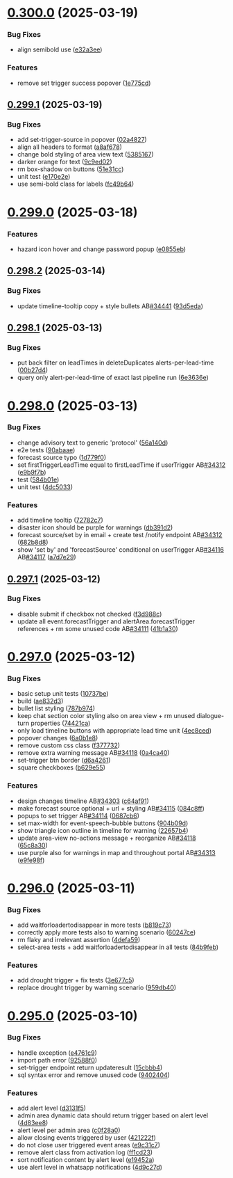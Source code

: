 # [0.300.0](https://github.com/rodekruis/IBF-system/compare/v0.299.1...v0.300.0) (2025-03-19)


### Bug Fixes

* align semibold use ([e32a3ee](https://github.com/rodekruis/IBF-system/commit/e32a3ee02356e9a097dc929b1ff78205d04a297c))


### Features

* remove set trigger success popover ([1e775cd](https://github.com/rodekruis/IBF-system/commit/1e775cd9b66e10842198b63c36e3930243c2df69))



## [0.299.1](https://github.com/rodekruis/IBF-system/compare/v0.299.0...v0.299.1) (2025-03-19)


### Bug Fixes

* add set-trigger-source in popover ([02a4827](https://github.com/rodekruis/IBF-system/commit/02a48272c7e062cee42a6d412c333afa831ba60f))
* align all headers to format ([a8af678](https://github.com/rodekruis/IBF-system/commit/a8af6787d5390892638e9fa8be7ebfa6640201d3))
* change bold styling of area view text ([5385167](https://github.com/rodekruis/IBF-system/commit/5385167d0fd3879ce0f88272f06068fc25b7466d))
* darker orange for text ([9c9ed02](https://github.com/rodekruis/IBF-system/commit/9c9ed02c1635486f51ad4bbd521db666b3df5997))
* rm box-shadow on buttons ([51e31cc](https://github.com/rodekruis/IBF-system/commit/51e31cc3d9ddc349eb04f47142c41d17b02e4e00))
* unit test ([e170e2e](https://github.com/rodekruis/IBF-system/commit/e170e2eb297957b86efc01a7cc925572e0b43eac))
* use semi-bold class for labels ([fc49b64](https://github.com/rodekruis/IBF-system/commit/fc49b64d06142735ebda1c7a9c39ca61a1ee416e))



# [0.299.0](https://github.com/rodekruis/IBF-system/compare/v0.298.2...v0.299.0) (2025-03-18)


### Features

* hazard icon hover and change password popup ([e0855eb](https://github.com/rodekruis/IBF-system/commit/e0855ebc77ecc3783287dc0da5f2eadd95bcf819))



## [0.298.2](https://github.com/rodekruis/IBF-system/compare/v0.298.1...v0.298.2) (2025-03-14)


### Bug Fixes

* update timeline-tooltip copy + style bullets AB[#34441](https://github.com/rodekruis/IBF-system/issues/34441) ([93d5eda](https://github.com/rodekruis/IBF-system/commit/93d5eda2a88d9c6cf1b9dc79a8ddf203284f658b))



## [0.298.1](https://github.com/rodekruis/IBF-system/compare/v0.298.0...v0.298.1) (2025-03-13)


### Bug Fixes

* put back filter on leadTimes in deleteDuplicates alerts-per-lead-time ([00b27d4](https://github.com/rodekruis/IBF-system/commit/00b27d42303a7c116169dd3756c123888c819bcd))
* query only alert-per-lead-time of exact last pipeline run ([6e3636e](https://github.com/rodekruis/IBF-system/commit/6e3636e68ab1855ecf3faf6b0739e77dfdbddf95))



# [0.298.0](https://github.com/rodekruis/IBF-system/compare/v0.297.1...v0.298.0) (2025-03-13)


### Bug Fixes

* change advisory text to generic 'protocol' ([56a140d](https://github.com/rodekruis/IBF-system/commit/56a140dbea6085bfa246e25bb5caf2fe84db9fe2))
* e2e tests ([90abaae](https://github.com/rodekruis/IBF-system/commit/90abaaeec9a5773fe074c896ccc61d51688a471a))
* forecast source typo ([1d779f0](https://github.com/rodekruis/IBF-system/commit/1d779f0614ad59718e8e215d28b861058c99f28a))
* set firstTriggerLeadTime equal to firstLeadTime if userTrigger AB[#34312](https://github.com/rodekruis/IBF-system/issues/34312) ([e9b9f7b](https://github.com/rodekruis/IBF-system/commit/e9b9f7b4a66248c4d488ec1240b52dc3d49005f9))
* test ([584b01e](https://github.com/rodekruis/IBF-system/commit/584b01e0459192f4728abecf5e73a5d5a9691a41))
* unit test ([4dc5033](https://github.com/rodekruis/IBF-system/commit/4dc50337acaa1a3bd763e7e52c0c978a17a540c9))


### Features

* add timeline tooltip ([72782c7](https://github.com/rodekruis/IBF-system/commit/72782c728e9b08d0bd74f4d22a14ef3ed8420b20))
* disaster icon should be purple for warnings ([db391d2](https://github.com/rodekruis/IBF-system/commit/db391d2de9a16cf0b8d4c29afca9c53916ff9eb4))
* forecast source/set by in email + create test /notify endpoint AB[#34312](https://github.com/rodekruis/IBF-system/issues/34312) ([682b8d8](https://github.com/rodekruis/IBF-system/commit/682b8d85ab7c113422edffec7896d90f816274f6))
* show 'set by' and 'forecastSource' conditional on userTrigger AB[#34116](https://github.com/rodekruis/IBF-system/issues/34116) AB[#34117](https://github.com/rodekruis/IBF-system/issues/34117) ([a7d7e29](https://github.com/rodekruis/IBF-system/commit/a7d7e29723049ba66f1059f79f7cef065d2ae9cb))



## [0.297.1](https://github.com/rodekruis/IBF-system/compare/v0.297.0...v0.297.1) (2025-03-12)


### Bug Fixes

* disable submit if checkbox not checked ([f3d988c](https://github.com/rodekruis/IBF-system/commit/f3d988cd1c303f7a3e0f132bd8eb2fa77307e94c))
* update all event.forecastTrigger and alertArea.forecastTrigger references + rm some unused code AB[#34111](https://github.com/rodekruis/IBF-system/issues/34111) ([41b1a30](https://github.com/rodekruis/IBF-system/commit/41b1a3057bd067c44bd5b7c77158bbf219b0ea2b))



# [0.297.0](https://github.com/rodekruis/IBF-system/compare/v0.296.0...v0.297.0) (2025-03-12)


### Bug Fixes

* basic setup unit tests ([10737be](https://github.com/rodekruis/IBF-system/commit/10737be903960ce2353285b4ecb628e15226e6e5))
* build ([ae832d3](https://github.com/rodekruis/IBF-system/commit/ae832d37caf1fdeb104e4711880459658baa3453))
* bullet list styling ([787b974](https://github.com/rodekruis/IBF-system/commit/787b9744ceba428cf644b5fc03f44068e1c9450d))
* keep chat section color styling also on area view + rm unused dialogue-turn properties ([74421ca](https://github.com/rodekruis/IBF-system/commit/74421caf0421dd8869992bc30f7db2c9acec1b8d))
* only load timeline buttons with appropriate lead time unit ([4ec8ced](https://github.com/rodekruis/IBF-system/commit/4ec8ced1c8d21786071e44877c82fd741280aac7))
* popover changes ([6a0b1e8](https://github.com/rodekruis/IBF-system/commit/6a0b1e8793153fed91905b80dca68e1dc22c14c8))
* remove custom css class ([f377732](https://github.com/rodekruis/IBF-system/commit/f377732ecc8e59c92a7228b28df5df8e877e970f))
* remove extra warning message AB[#34118](https://github.com/rodekruis/IBF-system/issues/34118) ([0a4ca40](https://github.com/rodekruis/IBF-system/commit/0a4ca40c8af4f7d094041c121ed4309111b567cf))
* set-trigger btn border ([d6a4261](https://github.com/rodekruis/IBF-system/commit/d6a426165188cf7b9c85f48f184e6ba20f88cba4))
* square checkboxes ([b629e55](https://github.com/rodekruis/IBF-system/commit/b629e55172a856d508db15721af252fae80c1b57))


### Features

* design changes timeline AB[#34303](https://github.com/rodekruis/IBF-system/issues/34303) ([c64af91](https://github.com/rodekruis/IBF-system/commit/c64af9127f8542b75e9a8f5ac0da825282273746))
* make forecast source optional + url + styling AB[#34115](https://github.com/rodekruis/IBF-system/issues/34115) ([084c8ff](https://github.com/rodekruis/IBF-system/commit/084c8ffef0e1297dd6a384e9d00f66c25ef45885))
* popups to set trigger AB[#34114](https://github.com/rodekruis/IBF-system/issues/34114) ([0687cb6](https://github.com/rodekruis/IBF-system/commit/0687cb61970a9c29f8cd33586ac31a23c271662b))
* set max-width for event-speech-bubble buttons ([904b09d](https://github.com/rodekruis/IBF-system/commit/904b09d31c1464f681ec84bf506548a0201f9a35))
* show triangle icon outline in timeline for warning ([22657b4](https://github.com/rodekruis/IBF-system/commit/22657b4fdb1c99971324f145d751f99ff4f1bf15))
* update area-view no-actions message + reorganize AB[#34118](https://github.com/rodekruis/IBF-system/issues/34118) ([65c8a30](https://github.com/rodekruis/IBF-system/commit/65c8a3050108a1e85f26978ed6090a788a11a8d4))
* use purple also for warnings in map and throughout portal AB[#34313](https://github.com/rodekruis/IBF-system/issues/34313) ([e9fe98f](https://github.com/rodekruis/IBF-system/commit/e9fe98f6074bc1761f1c1248eb7b368651cbb414))



# [0.296.0](https://github.com/rodekruis/IBF-system/compare/v0.295.0...v0.296.0) (2025-03-11)


### Bug Fixes

* add waitforloadertodisappear in more tests ([b819c73](https://github.com/rodekruis/IBF-system/commit/b819c7305227b572ddd66209c00920bd07f0264d))
* correctly apply more tests also to warning scenario ([60247ce](https://github.com/rodekruis/IBF-system/commit/60247ce6a48212badd17532fc9299ddff584b823))
* rm flaky and irrelevant assertion ([4defa59](https://github.com/rodekruis/IBF-system/commit/4defa5979116c84c2e1e9b198a3e3ba79973059b))
* select-area tests + add waitforloadertodisappear in all tests ([84b9feb](https://github.com/rodekruis/IBF-system/commit/84b9feb1d6a3bfce2b2fe734fdfa25f8f5b81968))


### Features

* add drought trigger + fix tests ([3e677c5](https://github.com/rodekruis/IBF-system/commit/3e677c5da7f1dec4b5e2ecd1718645acce7821a0))
* replace drought trigger by warning scenario ([959db40](https://github.com/rodekruis/IBF-system/commit/959db403c6011652e1f272afb38e931f7cfe1594))



# [0.295.0](https://github.com/rodekruis/IBF-system/compare/v0.294.1...v0.295.0) (2025-03-10)


### Bug Fixes

* handle exception ([e4761c9](https://github.com/rodekruis/IBF-system/commit/e4761c9db3f66175ea9957ca17f96beab61e1ee1))
* import path error ([92588f0](https://github.com/rodekruis/IBF-system/commit/92588f09be5e773f9b9d89048379c82f79943ed0))
* set-trigger endpoint return updateresult ([15cbbb4](https://github.com/rodekruis/IBF-system/commit/15cbbb4cff21da8a2d7c09a7363d39ddcc9fc5c1))
* sql syntax error and remove unused code ([9402404](https://github.com/rodekruis/IBF-system/commit/94024049b3e4177012468f89e3e5a91be523e7c7))


### Features

* add alert level ([d3131f5](https://github.com/rodekruis/IBF-system/commit/d3131f5f61a282af01708d7bd0f1e313d342f071))
* admin area dynamic data should return trigger based on alert level ([4d83ee8](https://github.com/rodekruis/IBF-system/commit/4d83ee86e2558cb175186b09c866d56746d1937c))
* alert level per admin area ([c0f28a0](https://github.com/rodekruis/IBF-system/commit/c0f28a0ad4f0e03a07e758e98539dd03f1363ca5))
* allow closing events triggered by user ([421222f](https://github.com/rodekruis/IBF-system/commit/421222f1e75559ff6f4b248794ba072b0afc158e))
* do not close user triggered event areas ([e9c31c7](https://github.com/rodekruis/IBF-system/commit/e9c31c7a5cbb0fedd3d744076f444392d9e941d5))
* remove alert class from activation log ([ff1cd23](https://github.com/rodekruis/IBF-system/commit/ff1cd23ffcb44249d268fe4d8dccebfdee515934))
* sort notification content by alert level ([e19452a](https://github.com/rodekruis/IBF-system/commit/e19452ad4d2c54cddc3c755e583e5f0ef3cf7ce7))
* use alert level in whatsapp notifications ([4d9c27d](https://github.com/rodekruis/IBF-system/commit/4d9c27dda6ed86674b64f74765d387023d4bdbe0))



